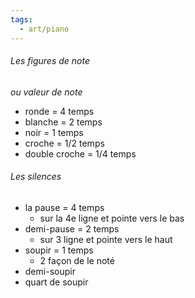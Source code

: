 ```yaml
---
tags:
  - art/piano
---
```


###### Les figures de note
*ou valeur de note* 
- ronde = 4 temps
- blanche = 2 temps
- noir = 1 temps
- croche = 1/2 temps
- double croche = 1/4 temps

###### Les silences
- la pause = 4 temps
	- sur la 4e ligne et pointe vers le bas
- demi-pause = 2 temps
	- sur 3 ligne et pointe vers le haut
- soupir = 1 temps
	- 2 façon de le noté
- demi-soupir
- quart de soupir

